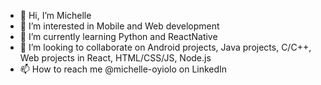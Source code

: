 - 👋 Hi, I’m Michelle
- 👀 I’m interested in Mobile and Web development
- 🌱 I’m currently learning Python and ReactNative
- 💞️ I’m looking to collaborate on Android projects, Java projects, C/C++, Web projects in React, HTML/CSS/JS, Node.js
- 📫 How to reach me @michelle-oyiolo on LinkedIn

<!---
121Unicorns/121Unicorns is a ✨ special ✨ repository because its `README.md` (this file) appears on your GitHub profile.
You can click the Preview link to take a look at your changes.
--->
